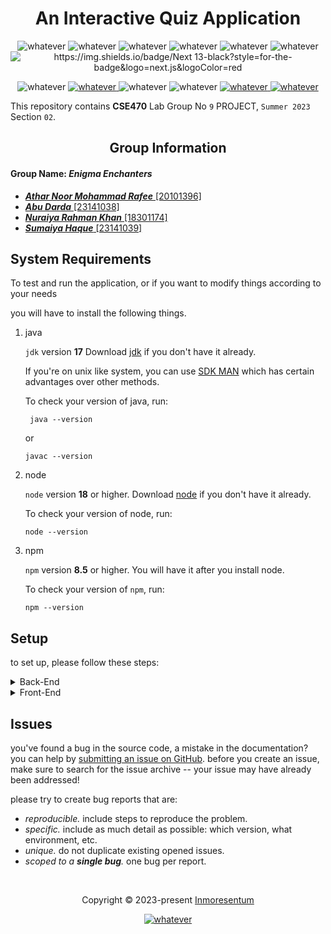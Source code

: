 <h1 align="center">
    An Interactive Quiz Application
</h1> 

<p align ="center"> 
   <img src="https://badgen.net/npm/node/next" alt="whatever">
   <img src="https://img.shields.io/badge/springboot-3.1.1-green" alt="whatever">
   <img src="https://img.shields.io/badge/MariaDB-10.11.2-blue" alt="whatever">
   <img src="https://img.shields.io/badge/MINIO-8.4.3-orange" alt="whatever">
   <img src="https://img.shields.io/badge/vanilla-css-lightgrey" alt="whatever">
   <img src="https://badgen.net/badge/icon/docker 20.11?icon=docker&label" alt="whatever">
   <img src="https://badgen.net/badge/Icon/NextJS 13.4/red?icon=vercel&label" alt="https://img.shields.io/badge/Next 13-black?style=for-the-badge&logo=next.js&logoColor=red">
</p>

<p align="center">
   <img src="https://img.shields.io/badge/tailwindcss 3-%2338B2AC.svg?style=for-the-badge&logo=tailwind-css&logoColor=white" alt="whatever">
   <a href="https://www.jetbrains.com/idea/">
      <img src="https://img.shields.io/badge/IntelliJIDEA 23.1.3-000000.svg?style=for-the-badge&logo=intellij-idea&logoColor=pink" alt="whatever">
   </a>
   <img src="https://img.shields.io/badge/spring 6-%236DB33F.svg?style=for-the-badge&logo=spring&logoColor=white" alt="whatever">
   <img src="https://img.shields.io/badge/Framer Motion 10.12 -black?style=for-the-badge&logo=framer&logoColor=blue" alt="whatever">
   <a href="https://maildev.github.io/maildev/">
      <img src="https://img.shields.io/badge/MailDev 2.0-8B89CC?style=for-the-badge&logo=protonmail&logoColor=blue" alt="whatever">
   </a>
   <a href="https://daisyui.com/">
      <img src="https://img.shields.io/badge/daisyui 3-5A0EF8?style=for-the-badge&logo=daisyui&logoColor=orange" alt="whatever">
   </a>
</p>


This repository contains **CSE470** Lab Group No `9` PROJECT, `Summer 2023` Section `02`.

<h2 align="center"> Group Information </h2>

#### Group Name: _Enigma Enchanters_

* [**_Athar Noor Mohammad Rafee_** \[20101396\]](https://github.com/Inmoresentum)
* [**_Abu Darda_** \[23141038\]](https://abuudarda.github.io/)
* [**_Nuraiya Rahman Khan_** \[18301174\]](https://github.com/Nuraiya)
* [**_Sumaiya Haque_** \[23141039\]](https://github.com/Sumaiyahaque05)

## System Requirements

To test and run the application, or if you want to modify
things according to your needs

you will have to install the following things.

1. java

   `jdk` version **17**
   Download [jdk](https://www.oracle.com/java/technologies/downloads/)
   if you don't have it already.

   If you're on unix like system, you can use [SDK MAN](https://sdkman.io/)
   which has certain advantages over other methods.

   To check your version of java, run:

   ```shell
    java --version
   ```
   or
   ```shell
   javac --version
   ```

2. node

   `node` version **18** or higher. Download [node](https://nodejs.org/en/download/) if you don't have it already.

   To check your version of node, run:

   ```shell
   node --version
   ```

3. npm

   `npm` version **8.5** or higher. You will have it after you install node.

   To check your version of `npm`, run:

   ```shell
   npm --version
   ```

## Setup

to set up, please follow these steps:

<details>
<summary>Back-End</summary>

1. Clone the repo if you haven't already

   make sure that you have [git](https://git-scm.com/downloads) installed.
   To check run `git --version` in your
   terminal.

   ```shell
   git clone https://github.com/Inmoresentum/InteractiveQuizApplication.git
   ```

2. Change directory to the project directory

    ```shell
    cd  InteractiveQuizApplication
    ```
   or open this directory with your favourite `code editor` or `IDE`
   which will download all the dependencies for [maven](https://maven.apache.org/guides/).
   We used [IntelliJ IDEA](https://www.jetbrains.com/idea/) but other code
   `editors` or `IDES` will also do the job.

3. Wait for Maven to download all the dependencies.
4. Now You have to Set up MariaDB and to do that you can either [download MariaDB](https://mariadb.org/) for your
   operating system or use [docker to spin up a MariaDB container](https://hub.docker.com/_/mariadb).
   By default, the backend server is expecting MariaDB to run on `port: 3306`, so you will have
   make sure that your instance of mariadb is also running on that port.
   However, if you want to overrider the default configuration, then you can do in two ways.
    1. Taking advantage of the environment that is used in the
       [application.properties](/src/main/resources/application.properties) file
    2. Or Changing the provided default `spring.datasource.url`

   Furthermore, you have to create a database called `quiz_application_database` else you can
   override the configuration mentioned in the previous steps.
5. For email sending and testing purpose while developing the application, we used
   [MailDev](https://maildev.github.io/maildev/) which you can easily set up through docker
   using their [latest image](https://hub.docker.com/r/maildev/maildev).
   If you are planning on overriding or changing the default configuration
   and then please consult with
   [application.properties](src/main/resources/application.properties) file.
6. And then finally Click the `play` icon which will start the spring boot application
   Alternatively, from the terminal use the included `maven` wrapper to build and
   run using
    ```shell
    ./mvnw clean install
    ``` 
7. By default, the backed server should start at **http://localhost:8080**
8. To check the OpenAPI documentation for created APIs,
   please visit **https://localhost:8080/swagger-ui.html**

</details>


<details>
<summary>Front-End</summary>

1. Clone the repo if you haven't already

   make sure that you have [git](https://git-scm.com/downloads) installed.
   To check run `git --version` in your
   terminal.

   ```shell
   git clone https://github.com/Inmoresentum/InteractiveQuizApplication.git
   ```

2. Change directory to the project directory

    ```shell
    cd  /FrontEnd/interactive-quiz-app   
    ```
   Now you have to download all the frontend dependencies using `npm`.
   To do so run the following command
   ```shell
   npm install
   ```
   This will download all `npm` dependencies.

3. Now run the local development server by using
   ```shell
   npm run dev
   ```
   By default, the Front-End server should start at **http://localhost:3000**

</details>

## Issues

you've found a bug in the source code, a mistake in the documentation?
you can help
by [submitting an issue on GitHub](https://github.com/Inmoresentum/InteractiveQuizApplication/issues).
before you create an issue, make sure to search for the issue archive -- your issue may have already been addressed!

please try to create bug reports that are:

- _reproducible._ include steps to reproduce the problem.
- _specific._ include as much detail as possible: which version, what environment, etc.
- _unique._ do not duplicate existing opened issues.
- _scoped to a **single bug**._ one bug per report.

&nbsp;

<p align="center">Copyright &copy; 2023-present 
   <a href="https://github.com/Inmoresentum" target="_blank">Inmoresentum</a>
</p>
<p align="center">
   <a href="LICENSE.md">
      <img src="https://img.shields.io/static/v1.svg?style=for-the-badge&label=License&message=MIT&colorA=FFA500&colorB=FF69B4"
         alt="whatever"/>
   </a>
</p>
